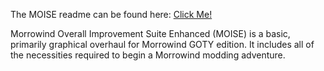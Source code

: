 The MOISE readme can be found here: [Click Me!](https://www.fgsmodlists.com/moise/readme/)

Morrowind Overall Improvement Suite Enhanced (MOISE) is a basic, primarily graphical overhaul for Morrowind GOTY edition. It includes all of the necessities required to begin a Morrowind modding adventure.
